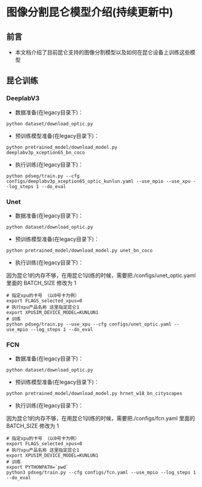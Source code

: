 # 图像分割昆仑模型介绍(持续更新中)

## 前言

* 本文档介绍了目前昆仑支持的图像分割模型以及如何在昆仑设备上训练这些模型

## 昆仑训练

### DeeplabV3
* 数据准备(在legacy目录下)：

```shell
python dataset/download_optic.py
```

* 预训练模型准备(在legacy目录下)：

```shell
python pretrained_model/download_model.py deeplabv3p_xception65_bn_coco
```

* 执行训练(在legacy目录下)：

```shell
python pdseg/train.py --cfg configs/deeplabv3p_xception65_optic_kunlun.yaml --use_mpio --use_xpu --log_steps 1 --do_eval
```

### Unet
* 数据准备(在legacy目录下)：

```shell
python dataset/download_optic.py
```

* 预训练模型准备(在legacy目录下)：

```shell
python pretrained_model/download_model.py unet_bn_coco
```

* 执行训练(在legacy目录下)：

因为昆仑1的内存不够，在用昆仑1训练的时候，需要把./configs/unet_optic.yaml 里面的 BATCH_SIZE
修改为 1

```shell
# 指定xpu的卡号 （以0号卡为例）
export FLAGS_selected_xpus=0
# 执行xpu产品名称 这里指定昆仑1
export XPUSIM_DEVICE_MODEL=KUNLUN1
# 训练
python pdseg/train.py --use_xpu --cfg configs/unet_optic.yaml --use_mpio --log_steps 1 --do_eval
```

### FCN
* 数据准备(在legacy目录下)：

```shell
python dataset/download_optic.py
```

* 预训练模型准备(在legacy目录下)：

```shell
python pretrained_model/download_model.py hrnet_w18_bn_cityscapes
```

* 执行训练(在legacy目录下)：

因为昆仑1的内存不够，在用昆仑1训练的时候，需要把./configs/fcn.yaml 里面的 BATCH_SIZE
修改为 1

```shell
# 指定xpu的卡号 （以0号卡为例）
export FLAGS_selected_xpus=0
# 执行xpu产品名称 这里指定昆仑1
export XPUSIM_DEVICE_MODEL=KUNLUN1
# 训练
export PYTHONPATH=`pwd`
python3 pdseg/train.py --cfg configs/fcn.yaml --use_mpio --log_steps 1 --do_eval
```
